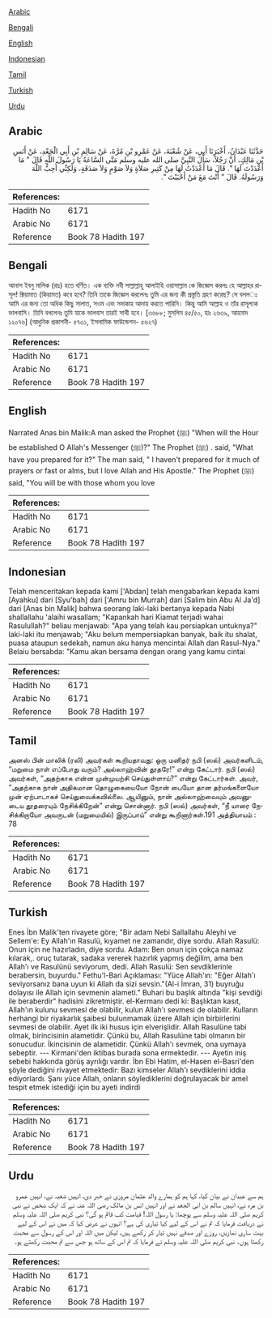 [Arabic](#arabic)

[Bengali](#bengali)

[English](#english)

[Indonesian](#indonesian)

[Tamil](#tamil)

[Turkish](#turkish)

[Urdu](#urdu)

## Arabic


<div dir="rtl" lang="ar" style={{fontSize:'larger',backgroundColor:'#f8f9fa',padding:20}}>
حَدَّثَنَا عَبْدَانُ، أَخْبَرَنَا أَبِي، عَنْ شُعْبَةَ، عَنْ عَمْرِو بْنِ مُرَّةَ، عَنْ سَالِمِ بْنِ أَبِي الْجَعْدِ، عَنْ أَنَسِ بْنِ مَالِكٍ، أَنَّ رَجُلاً، سَأَلَ النَّبِيَّ صلى الله عليه وسلم مَتَّى السَّاعَةُ يَا رَسُولَ اللَّهِ قَالَ ‏"‏ مَا أَعْدَدْتَ لَهَا ‏"‏‏.‏ قَالَ مَا أَعْدَدْتُ لَهَا مِنْ كَثِيرِ صَلاَةٍ وَلاَ صَوْمٍ وَلاَ صَدَقَةٍ، وَلَكِنِّي أُحِبُّ اللَّهَ وَرَسُولَهُ‏.‏ قَالَ ‏"‏ أَنْتَ مَعَ مَنْ أَحْبَبْتَ ‏"‏‏.‏
</div>
<div style={{backgroundColor:'#f8f9fa',padding:20, marginBottom: 10}}><table> <thead> <tr> <th>References:</th> <th></th> </tr> </thead> <tbody><tr><td>Hadith No</td><td>6171</td></tr><tr><td>Arabic No</td><td>6171</td></tr><tr><td>Reference</td><td>Book 78 Hadith 197</td></tr></tbody></table></div>

## Bengali


<div dir="ltr" lang="bn" style={{fontSize:'larger',backgroundColor:'#f8f9fa',padding:20}}>
আনাস ইবনু মালিক (রাঃ) হতে বর্ণিত। এক ব্যক্তি নবী সাল্লাল্লাহু আলাইহি ওয়াসাল্লাম কে জিজ্ঞেস করলঃ হে আল্লাহর রাসূল! ক্বিয়ামাত (কিয়ামত) কবে হবে? তিনি তাকে জিজ্ঞেস করলেনঃ তুমি এর জন্য কী প্রস্তুতি গ্রহণ করেছ? সে বলল­ঃ আমি এর জন্য তো অধিক কিছু সালাত, সওম এবং সদাকাহ আদায় করতে পারিনি। কিন্তু আমি আল্লাহ ও তাঁর রাসূলকে ভালবাসি। তিনি বললেনঃ তুমি যাকে ভালবাস তারই সাথী হবে। [৩৬৮৮; মুসলিম ৪৫/৫০, হাঃ ২৬৩৯, আহমাদ ১২০৭৬] (আধুনিক প্রকাশনী- ৫৭৩১, ইসলামিক ফাউন্ডেশন- ৫৬২৭)
</div>
<div style={{backgroundColor:'#f8f9fa',padding:20, marginBottom: 10}}><table> <thead> <tr> <th>References:</th> <th></th> </tr> </thead> <tbody><tr><td>Hadith No</td><td>6171</td></tr><tr><td>Arabic No</td><td>6171</td></tr><tr><td>Reference</td><td>Book 78 Hadith 197</td></tr></tbody></table></div>

## English


<div dir="ltr" lang="en" style={{fontSize:'larger',backgroundColor:'#f8f9fa',padding:20}}>
Narrated Anas bin Malik:A man asked the Prophet (ﷺ) "When will the Hour be established O Allah's Messenger (ﷺ)?" The Prophet (ﷺ) . said, "What have you prepared for it?" The man said, " I haven't prepared for it much of prayers or fast or alms, but I love Allah and His Apostle." The Prophet (ﷺ) said, "You will be with those whom you love
</div>
<div style={{backgroundColor:'#f8f9fa',padding:20, marginBottom: 10}}><table> <thead> <tr> <th>References:</th> <th></th> </tr> </thead> <tbody><tr><td>Hadith No</td><td>6171</td></tr><tr><td>Arabic No</td><td>6171</td></tr><tr><td>Reference</td><td>Book 78 Hadith 197</td></tr></tbody></table></div>

## Indonesian


<div dir="ltr" lang="id" style={{fontSize:'larger',backgroundColor:'#f8f9fa',padding:20}}>
Telah menceritakan kepada kami ['Abdan] telah mengabarkan kepada kami [Ayahku] dari [Syu'bah] dari ['Amru bin Murrah] dari [Salim bin Abu Al Ja'd] dari [Anas bin Malik] bahwa seorang laki-laki bertanya kepada Nabi shallallahu 'alaihi wasallam; "Kapankah hari Kiamat terjadi wahai Rasulullah?" beliau menjawab: "Apa yang telah kau persiapkan untuknya?" laki-laki itu menjawab; "Aku belum mempersiapkan banyak, baik itu shalat, puasa ataupun sedekah, namun aku hanya mencintai Allah dan Rasul-Nya." Belaiu bersabda: "Kamu akan bersama dengan orang yang kamu cintai
</div>
<div style={{backgroundColor:'#f8f9fa',padding:20, marginBottom: 10}}><table> <thead> <tr> <th>References:</th> <th></th> </tr> </thead> <tbody><tr><td>Hadith No</td><td>6171</td></tr><tr><td>Arabic No</td><td>6171</td></tr><tr><td>Reference</td><td>Book 78 Hadith 197</td></tr></tbody></table></div>

## Tamil


<div dir="ltr" lang="ta" style={{fontSize:'larger',backgroundColor:'#f8f9fa',padding:20}}>
அனஸ் பின் மாலிக் (ரலி) அவர்கள் கூறியதாவது: ஒரு மனிதர் நபி (ஸல்) அவர்களிடம், “மறுமை நாள் எப்போது வரும்? அல்லாஹ்வின் தூதரே!” என்று கேட்டார். நபி (ஸல்) அவர்கள், “அதற்காக என்ன முன்முயற்சி செய்துள்ளாய்?” என்று கேட்டார்கள். அவர், “அதற்காக நான் அதிகமான தொழுகையையோ நோன் பையோ தான தர்மங்களையோ முன் ஏற்பாடாகச் செய்துவைக்கவில்லை. ஆயினும், நான் அல்லாஹ்வையும் அவனுடைய தூதரையும் நேசிக்கிறேன்” என்று சொன்னார். நபி (ஸல்) அவர்கள், “நீ யாரை நேசிக்கிறாயோ அவருடன் (மறுமையில்) இருப்பாய்” என்று கூறினார்கள்.191 அத்தியாயம் : 78
</div>
<div style={{backgroundColor:'#f8f9fa',padding:20, marginBottom: 10}}><table> <thead> <tr> <th>References:</th> <th></th> </tr> </thead> <tbody><tr><td>Hadith No</td><td>6171</td></tr><tr><td>Arabic No</td><td>6171</td></tr><tr><td>Reference</td><td>Book 78 Hadith 197</td></tr></tbody></table></div>

## Turkish


<div dir="ltr" lang="tr" style={{fontSize:'larger',backgroundColor:'#f8f9fa',padding:20}}>
Enes İbn Malik'ten rivayete göre; "Bir adam Nebi Sallallahu Aleyhi ve Sellem'e: Ey Allah'ın Rasulü, kıyamet ne zamandır, diye sordu. Allah Rasulü: Onun için ne hazırladın, diye sordu. Adam: Ben onun için çokça namaz kılarak,. oruç tutarak, sadaka vererek hazırlık yapmış değilim, ama ben Allah'ı ve Rasulünü seviyorum, dedi. Allah Rasulü: Sen sevdiklerinle berabersin, buyurdu." Fethu'l-Bari Açıklaması: "Yüce Allah'ın: "Eğer Allah'ı seviyorsanız bana uyun ki Allah da sizi sevsin."(Al-i İmran, 31) buyruğu dolayısı ile Allah için sevmenin alameti." Buhari bu başlık altında "kişi sevdiği ile beraberdir" hadisini zikretmiştir. el-Kermanı dedi ki: Başlıktan kasıt, Allah'ın kulunu sevmesi de olabilir, kulun Allah'ı sevmesi de olabilir. Kulların herhangi bir riyakarlık şaibesi bulunmamak üzere Allah için birbirlerini sevmesi de olabilir. Ayet ilk iki husus için elverişlidir. Allah Rasulüne tabi olmak, birincisinin alametidir. Çünkü bu, Allah Rasulüne tabi olmanın bir sonucudur. İkincisinin de alametidir. Çünkü Allah'ı sevmek, ona uymaya sebeptir. --- Kirmani'den iktibas burada sona ermektedir. --- Ayetin iniş sebebi hakkında görüş ayrılığı vardır. İbn Ebi Hatim, el-Hasen el-Basri'den şöyle dediğini rivayet etmektedir: Bazı kimseler Allah'ı sevdiklerini iddia ediyorlardı. Şanı yüce Allah, onların söylediklerini doğrulayacak bir amel tespit etmek istediği için bu ayeti indirdi
</div>
<div style={{backgroundColor:'#f8f9fa',padding:20, marginBottom: 10}}><table> <thead> <tr> <th>References:</th> <th></th> </tr> </thead> <tbody><tr><td>Hadith No</td><td>6171</td></tr><tr><td>Arabic No</td><td>6171</td></tr><tr><td>Reference</td><td>Book 78 Hadith 197</td></tr></tbody></table></div>

## Urdu


<div dir="rtl" lang="ur" style={{fontSize:'larger',backgroundColor:'#f8f9fa',padding:20}}>
ہم سے عبدان نے بیان کیا، کہا ہم کو ہمارے والد عثمان مروزی نے خبر دی، انہیں شعبہ نے، انہیں عمرو بن مرہ نے، انہیں سالم بن ابی الجعد نے اور انہیں انس بن مالک رضی اللہ عنہ نے کہ ایک شخص نے نبی کریم صلی اللہ علیہ وسلم سے پوچھا: یا رسول اللہ! قیامت کب قائم ہو گی؟ نبی کریم صلی اللہ علیہ وسلم نے دریافت فرمایا کہ تم نے اس کے لیے کیا تیاری کی ہے؟ انہوں نے عرض کیا کہ میں نے اس کے لیے بہت ساری نمازیں، روزے اور صدقے نہیں تیار کر رکھے ہیں، لیکن میں اللہ اور اس کے رسول سے محبت رکھتا ہوں۔ نبی کریم صلی اللہ علیہ وسلم نے فرمایا کہ تم اس کے ساتھ ہو جس سے تم محبت رکھتے ہو۔
</div>
<div style={{backgroundColor:'#f8f9fa',padding:20, marginBottom: 10}}><table> <thead> <tr> <th>References:</th> <th></th> </tr> </thead> <tbody><tr><td>Hadith No</td><td>6171</td></tr><tr><td>Arabic No</td><td>6171</td></tr><tr><td>Reference</td><td>Book 78 Hadith 197</td></tr></tbody></table></div>